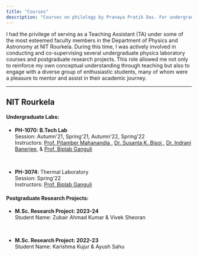 ```yaml
---
title: "Courses"
description: "Courses on philology by Pranaya Pratik Das. For undergraduate and graduate students."
---
```


I had the privilege of serving as a Teaching Assistant (TA) under some of the most esteemed faculty members in the Department of Physics and Astronomy at NIT Rourkela. During this time, I was actively involved in conducting and co-supervising several undergraduate physics laboratory courses and postgraduate research projects. This role allowed me not only to reinforce my own conceptual understanding through teaching but also to engage with a diverse group of enthusiastic students, many of whom were a pleasure to mentor and assist in their academic journey.

---
## NIT Rourkela
#### Undergraduate Labs:

* **PH-1070: B.Tech Lab** <br>
	Session: Autumn'21, Spring'21, Autumn'22, Spring'22 <br>
	Instructors: [Prof.  Pitamber Mahanandia ](https://www.nitrkl.ac.in/FacultyStaff/FacultyProfile/pitam), [Dr. Susanta K. Bisoi ](https://www.nitrkl.ac.in/FacultyStaff/FacultyProfile/bisois), [Dr. Indrani Banerjee](https://www.nitrkl.ac.in/FacultyStaff/FacultyProfile/banerjeein), & [Prof. Biplab Ganguli](https://www.nitrkl.ac.in/FacultyStaff/FacultyProfile/biplabg)

 <br>

* **PH-3074**: Thermal Laboratory <br>
	Session: Spring'22 <br>
	Instructors:  [Prof. Biplab Ganguli](https://www.nitrkl.ac.in/FacultyStaff/FacultyProfile/biplabg)

#### Postgraduate Research Projects:

* **M.Sc. Research Project: 2023-24**  <br>
	Student Name: Zubair Ahmad Kumar & Vivek Sheoran
 <br>


* **M.Sc. Research Project: 2022-23** <br>
	Student Name: Karishma Kujur & Ayush Sahu
 <br>


